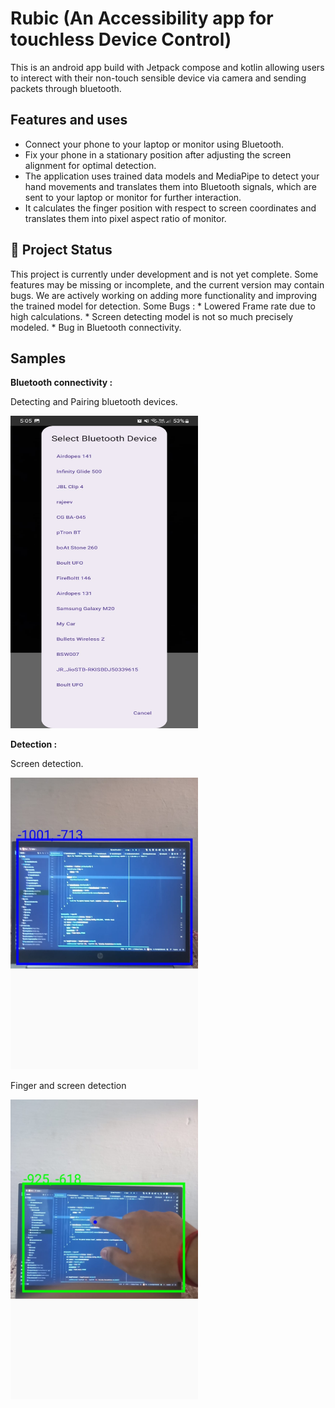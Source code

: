 # Rubic (An Accessibility app for touchless Device Control) 

This is an android app build with Jetpack compose and kotlin allowing users to interect with their non-touch sensible device via camera and sending packets through bluetooth.

## Features and uses

 * Connect your phone to your laptop or monitor using Bluetooth.
 * Fix your phone in a stationary position after adjusting the screen alignment for optimal detection.
 * The application uses trained data models and MediaPipe to detect your hand movements and translates them into Bluetooth signals, which are sent to your laptop or monitor for further interaction.
 * It calculates the finger position with respect to screen coordinates and translates them into pixel aspect ratio of monitor.


## 🚧 Project Status
This project is currently under development and is not yet complete. Some features may be missing or incomplete, and the current version may contain bugs.
We are actively working on adding more functionality and improving the trained model for detection.
  Some Bugs :
    * Lowered Frame rate due to high calculations.
    * Screen detecting model is not so much precisely modeled.
    * Bug in Bluetooth connectivity.


##  Samples
   **Bluetooth connectivity :**
   
   Detecting and Pairing bluetooth devices.
   
   <img src="images/1.jpeg" width="300" height="500"/>                                                     

  **Detection :**
  
  Screen detection.
  
  <img src="images/3.jpeg" width="300" />       

  Finger and screen detection
  
  
  <img src="images/2.jpeg" width="300" />              

  
  
